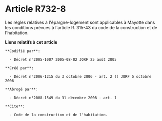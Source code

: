 # Article R732-8

Les règles relatives à l'épargne-logement sont applicables à Mayotte dans les conditions prévues à l'article R. 315-43 du
code de la construction et de l'habitation.

**Liens relatifs à cet article**

	**Codifié par**:

	  - Décret n°2005-1007 2005-08-02 JORF 25 août 2005

	**Créé par**:

	  - Décret n°2006-1215 du 3 octobre 2006 - art. 2 () JORF 5 octobre 2006

	**Abrogé par**:

	  - Décret n°2008-1549 du 31 décembre 2008 - art. 1

	**Cite**:

	  - Code de la construction et de l'habitation.
